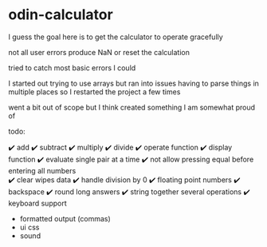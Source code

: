 # odin-calculator

I guess the goal here is to get the calculator to operate gracefully

not all user errors produce NaN or reset the calculation

tried to catch most basic errors I could

I started out trying to use arrays but ran into issues having to parse things in multiple places so I restarted the project a few times

went a bit out of scope but I think created something I am somewhat proud of

todo:

✔️ add
✔️ subtract
✔️ multiply
✔️ divide
✔️ operate function
✔️ display function
✔️ evaluate single pair at a time
✔️ not allow pressing equal before entering all numbers  
✔️ clear wipes data
✔️ handle division by 0
✔️ floating point numbers
✔️ backspace
✔️ round long answers
✔️ string together several operations
✔️ keyboard support

-   formatted output (commas)
-   ui css
-   sound
